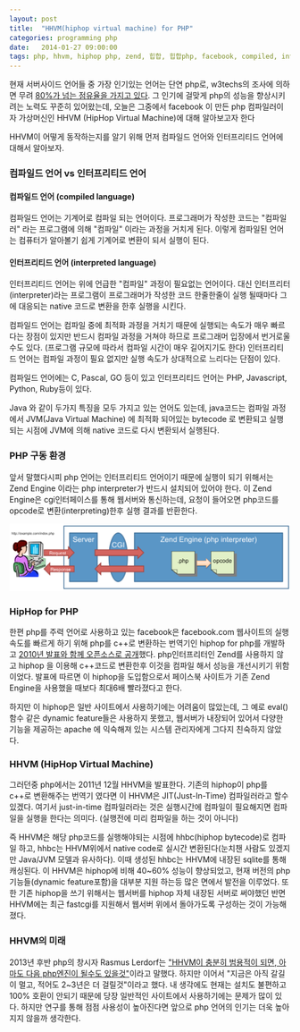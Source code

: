 ```yaml
---
layout: post
title:  "HHVM(hiphop virtual machine) for PHP"
categories: programming php
date:   2014-01-27 09:00:00
tags: php, hhvm, hiphop php, zend, 힙합, 힙합php, facebook, compiled, interpreted, 컴파일드, 인터프리티드, 컴파일드언어, 인터프리티드언어, 컴파일러, 인터프리터, 젠드엔진
---
```


현재 서버사이드 언어들 중 가장 인기있는 언어는 단연 php로, w3techs의 조사에 의하면 무려 [80%가 넘는 점유율을 가지고 있다][서버사이드 언어 점유율]. 그 인기에 걸맞게 php의 성능을 향상시키려는 노력도 꾸준히 있어왔는데, 오늘은 그중에서 facebook 이 만든 php 컴파일러이자 가상머신인 HHVM (HipHop Virtual Machine)에 대해 알아보고자 한다

HHVM이 어떻게 동작하는지를 알기 위해 먼저 컴파일드 언어와 인터프리티드 언어에 대해서 알아보자.

### 컴파일드 언어 vs 인터프리티드 언어

#### 컴파일드 언어 (compiled language)
컴파일드 언어는 기계어로 컴파일 되는 언어이다. 프로그래머가 작성한 코드는 "컴파일러" 라는 프로그램에 의해 "컴파일" 이라는 과정을 거치게 된다. 이렇게 컴파일된 언어는 컴퓨터가 알아볼기 쉽게 기계어로 변환이 되서 실행이 된다.

#### 인터프리티드 언어 (interpreted language)
인터프리티드 언어는 위에 언급한 "컴파일" 과정이 필요없는 언어이다. 대신 인터프리터(interpreter)라는 프로그램이 프로그래머가 작성한 코드 한줄한줄이 실행 될때마다 그에 대응되는 native 코드로 변환을 한후 실행을 시킨다.

컴파일드 언어는 컴파일 중에 최적화 과정을 거치기 때문에 실행되는 속도가 매우 빠르다는 장점이 있지만 반드시 컴파일 과정을 거쳐야 하므로 프로그래머 입장에서 번거로울수도 있다. (프로그램 규모에 따라서 컴파일 시간이 매우 길어지기도 한다) 인터프리티드 언어는 컴파일 과정이 필요 없지만 실행 속도가 상대적으로 느리다는 단점이 있다.

컴파일드 언어에는 C, Pascal, GO 등이 있고 인터프리티드 언어는 PHP, Javascript, Python, Ruby등이 있다.

Java 와 같이 두가지 특징을 모두 가지고 있는 언어도 있는데, java코드는 컴파일 과정에서 JVM(Java Virtual Machine) 에 최적화 되어있는 bytecode 로 변환되고 실행되는 시점에 JVM에 의해 native 코드로 다시 변환되서 실행된다.

### PHP 구동 환경

앞서 말했다시피 php 언어는 인터프리티드 언어이기 때문에 실행이 되기 위해서는 Zend Engine 이라는 php interpreter가 반드시 설치되어 있어야 한다. 이 Zend Engine은 cgi인터페이스를 통해 웹서버와 통신하는데, 요청이 들어오면 php코드를 opcode로 변환(interpreting)한후 실행 결과를 반환한다.

![php 구동 환경]

### HipHop for PHP
한편 php를 주력 언어로 사용하고 있는 facebook은 facebook.com 웹사이트의 실행속도를 빠르게 하기 위해 php를 c++로 변환하는 번역기인 hiphop for php를 개발하고 [2010년 발표와 함께 오픈소스로 공개][hiphop for php 발표 한글 번역]했다. php인터프리터인 Zend를 사용하지 않고 hiphop 을 이용해 c++코드로 변환한후 이것을 컴파일 해서 성능을 개선시키기 위함이었다. 발표에 따르면 이 hiphop을 도입함으로서 페이스북 사이트가 기존 Zend Engine을 사용했을 때보다 최대6배 빨라졌다고 한다. 

하지만 이 hiphop은 일반 사이트에서 사용하기에는 어려움이 많았는데, 그 예로 eval() 함수 같은 dynamic feature들은 사용하지 못했고, 웹서버가 내장되어 있어서 다양한 기능을 제공하는 apache 에 익숙해져 있는 시스템 관리자에게 그다지 친숙하지 않았다.

### HHVM (HipHop Virtual Machine)
그러던중 php에서는 2011년 12월 HHVM을 발표한다. 기존의 hiphop이 php를 c++로 변환해주는 번역기 였다면 이 HHVM은 JIT(Just-In-Time) 컴파일러라고 할수 있겠다. 여기서 just-in-time 컴파일러라는 것은 실행시간에 컴파일이 필요해지면 컴파일을 실행을 한다는 의미다. (실행전에 미리 컴파일을 하는 것이 아니다)

즉 HHVM은 해당 php코드를 실행해야되는 시점에 hhbc(hiphop bytecode)로 컴파일 하고, hhbc는 HHVM위에서 native code로 실시간 변환된다(눈치챈 사람도 있겠지만 Java/JVM 모델과 유사하다). 이때 생성된 hhbc는 HHVM에 내장된 sqlite를 통해 캐싱된다. 이 HHVM은 hiphop에 비해 40~60% 성능이 향상되었고, 현재 버전의 php 기능들(dynamic feature포함)을 대부분 지원 하는등 많은 면에서 발전을 이루었다. 또한 기존 hiphop을 쓰기 위해서는 웹서버를 hiphop 자체 내장된 서버로 써야했던 반면 HHVM에는 최근 fastcgi를 지원해서 웹서버 위에서 돌아가도록 구성하는 것이 가능해졌다.

### HHVM의 미래
2013년 후반 php의 창시자 Rasmus Lerdorf는 ["HHVM이 충분히 범용적이 되면, 아마도 다음 php엔진이 될수도 있을것"][Rasmus 발언]이라고 말했다. 하지만 이어서 "지금은 아직 갈길이 멀고, 적어도 2~3년은 더 걸릴것"이라고 했다. 내 생각에도 현재는 설치도 불편하고 100% 호환이 안되기 때문에 당장 일반적인 사이트에서 사용하기에는 문제가 많이 있다. 하지만 연구를 통해 점점 사용성이 높아진다면 앞으로 php 언어의 인기는 더욱 높아지지 않을까 생각한다.


[서버사이드 언어 점유율]: http://w3techs.com/technologies/overview/programming_language/all
[hiphop for php 발표 한글 번역]: http://enzine.tistory.com/580
[Rasmus 발언]:    http://www.infoworld.com/t/php-web/believe-the-hype-php-founder-backs-facebooks-hiphop-technology-231012
[php 구동 환경]:    /assets/uploads/php-env.png

